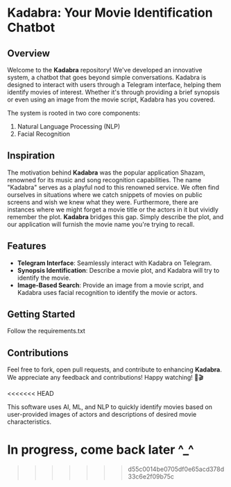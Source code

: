 # Kadabra: Your Movie Identification Chatbot

## Overview

Welcome to the **Kadabra** repository! We've developed an innovative system, a chatbot that goes beyond simple conversations. Kadabra is designed to interact with users through a Telegram interface, helping them identify movies of interest. Whether it's through providing a brief synopsis or even using an image from the movie script, Kadabra has you covered.

The system is rooted in two core components:
1. Natural Language Processing (NLP)
2. Facial Recognition

## Inspiration

The motivation behind **Kadabra** was the popular application Shazam, renowned for its music and song recognition capabilities. The name "Kadabra" serves as a playful nod to this renowned service. We often find ourselves in situations where we catch snippets of movies on public screens and wish we knew what they were. Furthermore, there are instances where we might forget a movie title or the actors in it but vividly remember the plot. **Kadabra** bridges this gap. Simply describe the plot, and our application will furnish the movie name you're trying to recall.

## Features

- **Telegram Interface**: Seamlessly interact with Kadabra on Telegram.
- **Synopsis Identification**: Describe a movie plot, and Kadabra will try to identify the movie.
- **Image-Based Search**: Provide an image from a movie script, and Kadabra uses facial recognition to identify the movie or actors.

## Getting Started

Follow the requirements.txt

## Contributions

Feel free to fork, open pull requests, and contribute to enhancing **Kadabra**. We appreciate any feedback and contributions!
 Happy watching! 🍿🎬






<<<<<<< HEAD

This software uses AI, ML, and NLP to quickly identify movies based on user-provided images of actors and descriptions of desired movie characteristics.


In progress, come back later ^_^ 
=======
>>>>>>> d55c0014be0705df0e65acd378d33c6e2f09b75c


